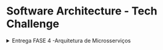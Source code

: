 # Software Architecture - Tech Challenge

<details>

<summary>Entrega FASE 4 -Arquitetura de Microsserviços</summary>

# Software Architecture - FASE 4 - Tech Challenge

## Requisitos

|Recurso|Versão|Obrigatório|Nota|
|-|-|-|-|
|Docker Desktop| 4.21 ou mais atual|Sim|Necessário para rodar containers das APIs e banco de dados|
|Golang| 1.20|Não|Necessário apenas no caso de rodar localmente sem container|

## O que esse projeto faz e possui
### O que esse projeto faz
Através da API é possível criar e atualizar os dados de um cliente.

#### O que esse projeto possui
 - [x] Dockerfile e DockerCompose
 - [x] Documentação para Consumo das API
 - [x] Testes Unitários
 - [x] Banco de dados

## O que esse projeto não faz e débitos técnicos
#### O que esse projeto não faz
- Não se comunica com outros microsserviços;

#### Débitos técnicos
- [ ] Remoção paramêtros *hard coded*, como portas das aplicações.
- [ ] Comunicação com outras aplicações.
- [ ] Algumas partes da aplicação não estão com testes unitários

## Como executar o projeto
### Criar Variáveis de Ambiente
Criar um arquivo nomedo como `.env` na raiz do projeto contendo os seguintes valores.
~~~bash
POSTGRES_USER=postuser
POSTGRES_PASSWORD=postpass
POSTGRES_DB=customer
POSTGRES_HOST_PORT=5432
POSTGRES_CONTAINER_PORT=5432
POSTGRES_HOST=database-postgres
POSTGRES_DSN=user=puser password=ppass dbname=order host=database-postgres port=5432 sslmode=disable
~~~
Notas: dada a natureza desse projeto, o arquivo ".env" já está na pasta raiz, assim como, intencionalmente, há valores ***hard coded*** no código.

### Executar o projeto
É possivel executar o projeto através do Makefile, a partir da linha de comando. 
~~~bash
make run-project
~~~
Notas: o comando deve ser efetuado na pasta raiz do projeto

### Executar o Docker
Para executar o projeto, é necessário ter o `Docker Desktop` instalado. Com isso será possível criar as instancias usando o comando `docker compose` via IDE ou linha de comando conforme a seguir:
~~~bash
docker compose -f "docker-compose.yml" up -d --build
~~~
Notas: o comando deve ser efetuado na pasta raiz do projeto

### Utilizar Aplicação & Documentação API
1. Crie um cliente `[POST] localhost:8080/api/v1/customer` 
2. Busque um cliente `[GET] localhost:8080/api/v1/customer/:id` 

A documentação está disponível via Postman com os casos de consumo. É possivel rodar pelo link abaixo, ou copiando a coleção que esta dentro da pasta `docs`.

[![Run in Postman](https://run.pstmn.io/button.svg)](https://app.getpostman.com/run-collection/16227218-ad366006-d6e5-41a8-8b14-0e5b79002ac0?action=collection%2Ffork&collection-url=entityId%3D16227218-ad366006-d6e5-41a8-8b14-0e5b79002ac0%26entityType%3Dcollection%26workspaceId%3De76668fb-982b-4d15-ab75-26131dab7174#?env%5BDEV%5D=W3sia2V5IjoiYmFzZV91cmwucmVzdGF1cmFudCIsInZhbHVlIjoibG9jYWxob3N0OjgwODAvYXBpL3YxIiwiZW5hYmxlZCI6dHJ1ZSwidHlwZSI6ImRlZmF1bHQifV0=)
